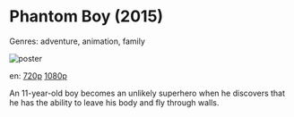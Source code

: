 # Phantom Boy (2015)

Genres: adventure, animation, family

![poster](http://image.tmdb.org/t/p/w500/coqHAXUnrNSPPDbWXF8H4LwewuW.jpg)

en:
  [720p](magnet:?xt=urn:btih:50AC8EDFA0C3A56026173DFF3F0164FB0AD31AB2&tr=udp://glotorrents.pw:6969/announce&tr=udp://tracker.opentrackr.org:1337/announce&tr=udp://torrent.gresille.org:80/announce&tr=udp://tracker.openbittorrent.com:80&tr=udp://tracker.coppersurfer.tk:6969&tr=udp://tracker.leechers-paradise.org:6969&tr=udp://p4p.arenabg.ch:1337&tr=udp://tracker.internetwarriors.net:1337)
  [1080p](magnet:?xt=urn:btih:A2B1DC57BB8B862EEFDA06E998B01450D2E70A28&tr=udp://glotorrents.pw:6969/announce&tr=udp://tracker.opentrackr.org:1337/announce&tr=udp://torrent.gresille.org:80/announce&tr=udp://tracker.openbittorrent.com:80&tr=udp://tracker.coppersurfer.tk:6969&tr=udp://tracker.leechers-paradise.org:6969&tr=udp://p4p.arenabg.ch:1337&tr=udp://tracker.internetwarriors.net:1337)
  


An 11-year-old boy becomes an unlikely superhero when he discovers that he has the ability to leave his body and fly through walls.